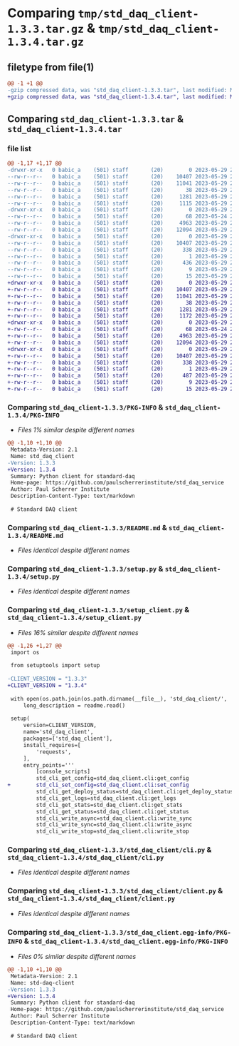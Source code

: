 # Comparing `tmp/std_daq_client-1.3.3.tar.gz` & `tmp/std_daq_client-1.3.4.tar.gz`

## filetype from file(1)

```diff
@@ -1 +1 @@
-gzip compressed data, was "std_daq_client-1.3.3.tar", last modified: Mon May 29 22:00:43 2023, max compression
+gzip compressed data, was "std_daq_client-1.3.4.tar", last modified: Mon May 29 22:09:51 2023, max compression
```

## Comparing `std_daq_client-1.3.3.tar` & `std_daq_client-1.3.4.tar`

### file list

```diff
@@ -1,17 +1,17 @@
-drwxr-xr-x   0 babic_a    (501) staff       (20)        0 2023-05-29 22:00:43.486356 std_daq_client-1.3.3/
--rw-r--r--   0 babic_a    (501) staff       (20)    10407 2023-05-29 22:00:43.486154 std_daq_client-1.3.3/PKG-INFO
--rw-r--r--   0 babic_a    (501) staff       (20)    11041 2023-05-29 21:27:28.000000 std_daq_client-1.3.3/README.md
--rw-r--r--   0 babic_a    (501) staff       (20)       38 2023-05-29 22:00:43.486393 std_daq_client-1.3.3/setup.cfg
--rw-r--r--   0 babic_a    (501) staff       (20)     1281 2023-05-29 21:27:28.000000 std_daq_client-1.3.3/setup.py
--rw-r--r--   0 babic_a    (501) staff       (20)     1115 2023-05-29 22:00:17.000000 std_daq_client-1.3.3/setup_client.py
-drwxr-xr-x   0 babic_a    (501) staff       (20)        0 2023-05-29 22:00:43.485198 std_daq_client-1.3.3/std_daq_client/
--rw-r--r--   0 babic_a    (501) staff       (20)       68 2023-05-24 22:05:07.000000 std_daq_client-1.3.3/std_daq_client/__init__.py
--rw-r--r--   0 babic_a    (501) staff       (20)     4963 2023-05-29 21:44:57.000000 std_daq_client-1.3.3/std_daq_client/cli.py
--rw-r--r--   0 babic_a    (501) staff       (20)    12094 2023-05-29 21:27:28.000000 std_daq_client-1.3.3/std_daq_client/client.py
-drwxr-xr-x   0 babic_a    (501) staff       (20)        0 2023-05-29 22:00:43.485926 std_daq_client-1.3.3/std_daq_client.egg-info/
--rw-r--r--   0 babic_a    (501) staff       (20)    10407 2023-05-29 22:00:43.000000 std_daq_client-1.3.3/std_daq_client.egg-info/PKG-INFO
--rw-r--r--   0 babic_a    (501) staff       (20)      338 2023-05-29 22:00:43.000000 std_daq_client-1.3.3/std_daq_client.egg-info/SOURCES.txt
--rw-r--r--   0 babic_a    (501) staff       (20)        1 2023-05-29 22:00:43.000000 std_daq_client-1.3.3/std_daq_client.egg-info/dependency_links.txt
--rw-r--r--   0 babic_a    (501) staff       (20)      436 2023-05-29 22:00:43.000000 std_daq_client-1.3.3/std_daq_client.egg-info/entry_points.txt
--rw-r--r--   0 babic_a    (501) staff       (20)        9 2023-05-29 22:00:43.000000 std_daq_client-1.3.3/std_daq_client.egg-info/requires.txt
--rw-r--r--   0 babic_a    (501) staff       (20)       15 2023-05-29 22:00:43.000000 std_daq_client-1.3.3/std_daq_client.egg-info/top_level.txt
+drwxr-xr-x   0 babic_a    (501) staff       (20)        0 2023-05-29 22:09:51.400818 std_daq_client-1.3.4/
+-rw-r--r--   0 babic_a    (501) staff       (20)    10407 2023-05-29 22:09:51.400632 std_daq_client-1.3.4/PKG-INFO
+-rw-r--r--   0 babic_a    (501) staff       (20)    11041 2023-05-29 21:27:28.000000 std_daq_client-1.3.4/README.md
+-rw-r--r--   0 babic_a    (501) staff       (20)       38 2023-05-29 22:09:51.400851 std_daq_client-1.3.4/setup.cfg
+-rw-r--r--   0 babic_a    (501) staff       (20)     1281 2023-05-29 21:27:28.000000 std_daq_client-1.3.4/setup.py
+-rw-r--r--   0 babic_a    (501) staff       (20)     1172 2023-05-29 22:09:37.000000 std_daq_client-1.3.4/setup_client.py
+drwxr-xr-x   0 babic_a    (501) staff       (20)        0 2023-05-29 22:09:51.399854 std_daq_client-1.3.4/std_daq_client/
+-rw-r--r--   0 babic_a    (501) staff       (20)       68 2023-05-24 22:05:07.000000 std_daq_client-1.3.4/std_daq_client/__init__.py
+-rw-r--r--   0 babic_a    (501) staff       (20)     4963 2023-05-29 21:44:57.000000 std_daq_client-1.3.4/std_daq_client/cli.py
+-rw-r--r--   0 babic_a    (501) staff       (20)    12094 2023-05-29 21:27:28.000000 std_daq_client-1.3.4/std_daq_client/client.py
+drwxr-xr-x   0 babic_a    (501) staff       (20)        0 2023-05-29 22:09:51.400468 std_daq_client-1.3.4/std_daq_client.egg-info/
+-rw-r--r--   0 babic_a    (501) staff       (20)    10407 2023-05-29 22:09:51.000000 std_daq_client-1.3.4/std_daq_client.egg-info/PKG-INFO
+-rw-r--r--   0 babic_a    (501) staff       (20)      338 2023-05-29 22:09:51.000000 std_daq_client-1.3.4/std_daq_client.egg-info/SOURCES.txt
+-rw-r--r--   0 babic_a    (501) staff       (20)        1 2023-05-29 22:09:51.000000 std_daq_client-1.3.4/std_daq_client.egg-info/dependency_links.txt
+-rw-r--r--   0 babic_a    (501) staff       (20)      487 2023-05-29 22:09:51.000000 std_daq_client-1.3.4/std_daq_client.egg-info/entry_points.txt
+-rw-r--r--   0 babic_a    (501) staff       (20)        9 2023-05-29 22:09:51.000000 std_daq_client-1.3.4/std_daq_client.egg-info/requires.txt
+-rw-r--r--   0 babic_a    (501) staff       (20)       15 2023-05-29 22:09:51.000000 std_daq_client-1.3.4/std_daq_client.egg-info/top_level.txt
```

### Comparing `std_daq_client-1.3.3/PKG-INFO` & `std_daq_client-1.3.4/PKG-INFO`

 * *Files 1% similar despite different names*

```diff
@@ -1,10 +1,10 @@
 Metadata-Version: 2.1
 Name: std_daq_client
-Version: 1.3.3
+Version: 1.3.4
 Summary: Python client for standard-daq
 Home-page: https://github.com/paulscherrerinstitute/std_daq_service
 Author: Paul Scherrer Institute
 Description-Content-Type: text/markdown
 
 # Standard DAQ client
```

### Comparing `std_daq_client-1.3.3/README.md` & `std_daq_client-1.3.4/README.md`

 * *Files identical despite different names*

### Comparing `std_daq_client-1.3.3/setup.py` & `std_daq_client-1.3.4/setup.py`

 * *Files identical despite different names*

### Comparing `std_daq_client-1.3.3/setup_client.py` & `std_daq_client-1.3.4/setup_client.py`

 * *Files 16% similar despite different names*

```diff
@@ -1,26 +1,27 @@
 import os
 
 from setuptools import setup
 
-CLIENT_VERSION = "1.3.3"
+CLIENT_VERSION = "1.3.4"
 
 with open(os.path.join(os.path.dirname(__file__), 'std_daq_client/', 'README.md')) as readme:
     long_description = readme.read()
 
 setup(
     version=CLIENT_VERSION,
     name='std_daq_client',
     packages=['std_daq_client'],
     install_requires=[
         'requests',
     ],
     entry_points='''
         [console_scripts]
         std_cli_get_config=std_daq_client.cli:get_config
+        std_cli_set_config=std_daq_client.cli:set_config
         std_cli_get_deploy_status=std_daq_client.cli:get_deploy_status
         std_cli_get_logs=std_daq_client.cli:get_logs
         std_cli_get_stats=std_daq_client.cli:get_stats
         std_cli_get_status=std_daq_client.cli:get_status
         std_cli_write_async=std_daq_client.cli:write_sync
         std_cli_write_sync=std_daq_client.cli:write_async
         std_cli_write_stop=std_daq_client.cli:write_stop
```

### Comparing `std_daq_client-1.3.3/std_daq_client/cli.py` & `std_daq_client-1.3.4/std_daq_client/cli.py`

 * *Files identical despite different names*

### Comparing `std_daq_client-1.3.3/std_daq_client/client.py` & `std_daq_client-1.3.4/std_daq_client/client.py`

 * *Files identical despite different names*

### Comparing `std_daq_client-1.3.3/std_daq_client.egg-info/PKG-INFO` & `std_daq_client-1.3.4/std_daq_client.egg-info/PKG-INFO`

 * *Files 0% similar despite different names*

```diff
@@ -1,10 +1,10 @@
 Metadata-Version: 2.1
 Name: std-daq-client
-Version: 1.3.3
+Version: 1.3.4
 Summary: Python client for standard-daq
 Home-page: https://github.com/paulscherrerinstitute/std_daq_service
 Author: Paul Scherrer Institute
 Description-Content-Type: text/markdown
 
 # Standard DAQ client
```

